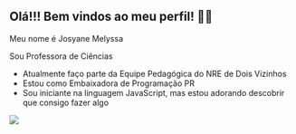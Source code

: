 ## Olá!!! Bem vindos ao meu perfil! 👩‍🏫

Meu nome é Josyane Melyssa 

Sou Professora de Ciências 
- Atualmente faço parte da Equipe Pedagógica do NRE de Dois Vizinhos
- Estou como Embaixadora de Programação PR
- Sou iniciante na linguagem JavaScript, mas estou adorando descobrir que consigo fazer algo

![](https://media.tenor.com/LMSugWbwoTkAAAAi/dancing-dean-winchester.gif)


